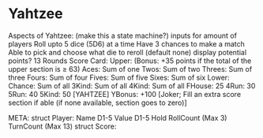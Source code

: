 # Yahtzee

Aspects of Yahtzee: (make this a state machine?)
    inputs for amount of players
    Roll upto 5 dice (5D6) at a time
    Have 3 chances to make a match
    Able to pick and choose what die to reroll (default none)
    display potential points?
    13 Rounds
        Score Card:
            Upper: (Bonus: +35 points if the total of the upper section is ≥ 63)
                Aces:   Sum of one
                Twos:   Sum of two
                Threes: Sum of three
                Fours:  Sum of four
                Fives:  Sum of five
                Sixes:  Sum of six
            Lower:
                Chance: Sum of all
                3Kind:  Sum of all
                4Kind:  Sum of all
                FHouse: 25
                4Run:   30
                5Run:   40
                5Kind:  50 [YAHTZEE]
                YBonus: +100 [Joker; Fill an extra score section if able (if none available, section goes to zero)]

META:
    struct Player:
        Name
        D1-5 Value
        D1-5 Hold
        RollCount (Max 3)
        TurnCount (Max 13)
    struct Score:
